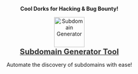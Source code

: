 <p align="center">
    <b><p align="center">Cool Dorks for Hacking & Bug Bounty!</p></b>
</p>

<p align="center">
    <a href="https://www.icons8.com/icons/set/domain" target="_blank">
        <img src="https://img.icons8.com/ios-filled/50/000000/domain.png" alt="Subdomain Generator" style="width: 80px; height: auto; transition: transform 0.3s ease;"/>
        <br/>
        <span style="font-size: 20px; font-weight: bold; color: #333;">Subdomain Generator Tool</span>
    </a>
</p>

<p align="center">Automate the discovery of subdomains with ease!</p>
